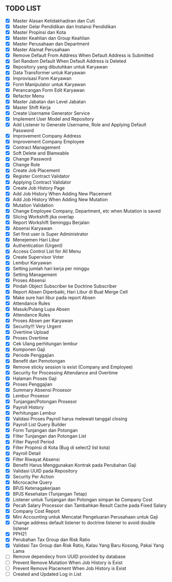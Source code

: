 ## TODO LIST

- [X] Master Alasan Ketidakhadiran dan Cuti
- [X] Master Gelar Pendidikan dan Instansi Pendidikan
- [X] Master Propinsi dan Kota
- [X] Master Keahlian dan Group Keahlian
- [X] Master Perusahaan dan Department
- [X] Master Alamat Perusahaan
- [X] Remove Default From Address When Default Address is Submitted
- [X] Set Random Default When Default Address is Deleted
- [X] Repository yang dibutuhkan untuk Karyawan
- [X] Data Transformer untuk Karyawan
- [X] Improvisasi Form Karyawan
- [X] Form Manipulator untuk Karyawan
- [X] Perancangan Form Edit Karyawan
- [X] Refactor Menu
- [X] Master Jabatan dan Level Jabatan
- [X] Master Shift Kerja
- [X] Create Username Generator Service
- [X] Implement User Model and Repository
- [X] Add Listener to Generate Username, Role and Applying Default Password
- [X] Improvement Company Address
- [X] Improvement Company Employee
- [X] Contract Management
- [X] Soft Delete and Blameable
- [X] Change Password
- [X] Change Role
- [X] Create Job Placement
- [X] Register Contract Validator
- [X] Applying Contract Validator
- [X] Create Job History Page
- [X] Add Job History When Adding New Placement
- [X] Add Job History When Adding New Mutation
- [X] Mutation Validation
- [X] Change Employee Company, Department, etc when Mutation is saved
- [X] Slicing Workshift jika overlap
- [X] Report Workshift Seminggu Berjalan
- [X] Absensi Karyawan
- [X] Set first user is Super Administrator
- [X] Menejemen Hari Libur
- [X] Authentication (Urgent)
- [X] Access Control List for All Menu
- [X] Create Supervisor Voter
- [X] Lembur Karyawan
- [X] Setting jumlah hari kerja per minggu
- [X] Setting Management
- [X] Proses Absensi
- [X] Pindah Object Subscriber ke Doctrine Subscriber
- [X] Report Absen Diperbaiki, Hari Libur di Buat Merge Cell
- [X] Make sure hari libur pada report Absen
- [X] Attendance Rules
- [X] Masuk/Pulang Lupa Absen
- [X] Attendance Rules
- [X] Proses Absen per Karyawan
- [X] Security!!! Very Urgent
- [X] Overtime Upload
- [X] Proses Overtime
- [X] Cek Ulang perhitungan lembur
- [X] Komponen Gaji
- [X] Periode Penggajian
- [X] Benefit dan Pemotongan
- [X] Remove sticky session is exist (Company and Employee)
- [X] Security for Processing Attendance and Overtime
- [X] Halaman Proses Gaji
- [X] Proses Penggajian
- [X] Summary Absensi Prosesor
- [X] Lembur Prosesor
- [X] Tunjangan/Potongan Prosesor
- [X] Payroll History
- [X] Perhitungan Lembur
- [X] Validasi Proses Payroll harus melewati tanggal closing
- [X] Payroll List Query Builder
- [X] Form Tunjangan dan Potongan
- [X] Filter Tunjangan dan Potongan List
- [X] Filter Payroll Period
- [X] Filter Propinsi di Kota (Bug di select2 list kota)
- [X] Payroll Detail
- [X] Filter Riwayat Absensi
- [X] Benefit Harus Menggunakan Kontrak pada Perubahan Gaji
- [X] Validasi UUID pada Repository
- [X] Security Per Action
- [X] Microcache Query
- [X] BPJS Ketenagakerjaan
- [X] BPJS Kesehatan (Tunjangan Tetap)
- [X] Listener untuk Tunjangan dan Potongan simpan ke Company Cost
- [X] Pecah Salary Processor dan Tambahkan Result Cache pada Fixed Salary
- [X] Company Cost Report
- [X] Mini Accounting untuk Mencatat Pengeluaran Perusahaan untuk Gaji
- [X] Change address default listener to doctrine listener to avoid double listener
- [X] PPH21
- [X] Perubahan Tax Group dan Risk Ratio
- [X] Validasi Tax Group dan Risk Ratio, Kalau Yang Baru Kosong, Pakai Yang Lama
- [ ] Remove dependecy from UUID provided by database
- [ ] Prevent Remove Mutation When Job History is Exist
- [ ] Prevent Remove Placement When Job History is Exist
- [ ] Created and Updated Log in List
